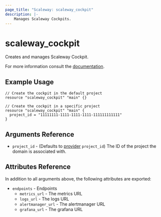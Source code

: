 ```yaml
---
page_title: "Scaleway: scaleway_cockpit"
description: |-
    Manages Scaleway Cockpits.
---
```


# scaleway_cockpit

Creates and manages Scaleway Cockpit.

For more information consult the [documentation](https://www.scaleway.com/en/docs/observability/cockpit/concepts/).

## Example Usage

```hcl
// Create the cockpit in the default project
resource "scaleway_cockpit" "main" {}
```

```hcl
// Create the cockpit in a specific project
resource "scaleway_cockpit" "main" {
  project_id = "11111111-1111-1111-1111-111111111111"
}
```

## Arguments Reference

- `project_id` - (Defaults to [provider](../index.md#project_id) `project_id`) The ID of the project the domain is associated with.


## Attributes Reference

In addition to all arguments above, the following attributes are exported:

- `endpoints` - Endpoints
    - `metrics_url` - The metrics URL
    - `logs_url` - The logs URL
    - `alertmanager_url` - The alertmanager URL
    - `grafana_url` - The grafana URL
